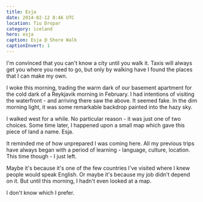 ```yaml
---
title: Esja
date: 2014-02-12 8:46 UTC
location: Tiu Dropar
category: iceland
hero: esja
caption: Esja @ Shore Walk
captionInvert: 1
---
```


I'm convinced that you can't know a city until you walk it. Taxis will always get you where you need to go, but only by walking have I found the places that I can make my own.

I woke this morning, trading the warm dark of our basement apartment for the cold dark of a Reykjavik morning in February. I had intentions of visiting the waterfront - and arriving there saw the above. It seemed fake. In the dim morning light, it was some remarkable backdrop painted into the hazy sky.

I walked west for a while. No particular reason - it was just one of two choices.  Some time later, I happened upon a small map which gave this piece of land a name. Esja.

It reminded me of how unprepared I was coming here. All my previous trips have always began with a period of learning - language, culture, location. This time though - I just left.

Maybe it's because it's one of the few countries I've visited where I knew people would speak English. Or maybe it's because my job didn't depend on it. But until this morning, I hadn't even looked at a map.

I don't know which I prefer.
